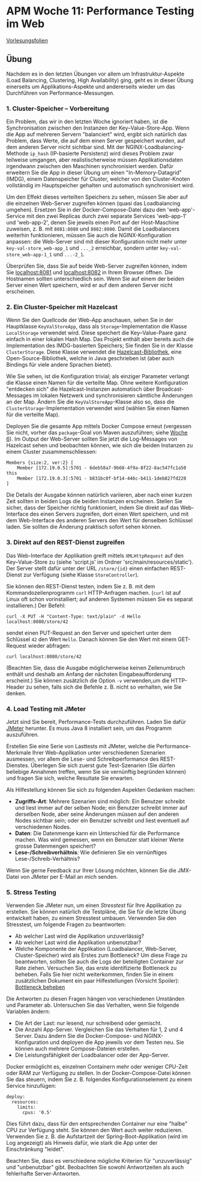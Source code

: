 # APM Woche 11: Performance Testing im Web


[Vorlesungsfolien](Performance%20Testing%20im%20Web.pdf)


## Übung

Nachdem es in den letzten Übungen vor allem um Infrastruktur-Aspekte
(Load Balancing, Clustering, High Availability) ging, geht es in dieser
Übung einerseits um Applikations-Aspekte und andererseits wieder um
das Durchführen von Performance-Messungen.


### 1. Cluster-Speicher – Vorbereitung

Ein Problem, das wir in den letzten Woche ignoriert haben, ist die 
Synchronisation zwischen den Instanzen der Key–Value-Store-App.
Wenn die App auf mehreren Servern "balanciert" wird, ergibt sich natürlich
das Problem, dass Werte, die auf dem einen Server gespeichert wurden, auf
dem anderen Server nicht sichtbar sind. Mit der NGINX-Loadbalancing-Methode
`ip_hash` (IP-basierte Persistenz) wird dieses Problem zwar teilweise
umgangen, aber realistischerweise müssen Applikationsdaten irgendwann
zwischen den Maschinen synchronisiert werden. Dafür erweitern Sie die App in
dieser Übung um einen "In-Memory-Datagrid" (IMDG), einem Datenspeicher für
Cluster, welcher von den Cluster-Knoten vollständig im Hauptspeicher
gehalten und automatisch synchronisiert wird.

Um den Effekt dieses verteilten Speichers zu sehen, müssen Sie aber auf die
einzelnen Web-Server zugreifen können (quasi das Loadbalancing umgehen).
Ersetzen Sie in der Docker-Compose-Datei dazu den 'web-app'-Service mit den
zwei Replicas durch zwei separate Services 'web-app-1' und 'web-app-2',
denen Sie jeweils einen Port auf der Host-Maschine zuweisen, z. B. mit
`8081:8080` und `8082:8080`. Damit die Loadbalancers weiterhin funktionieren,
müssen Sie auch die NGINX-Konfiguration anpassen: die Web-Server sind mit
dieser Konfiguration nicht mehr unter `key-val-store_web-app_1` und `..._2`
erreichbar, sondern unter `key-val-store_web-app-1_1` und `...-2_1`.

Überprüfen Sie, dass Sie auf beide Web-Server zugreifen können, indem Sie
[localhost:8081](http://localhost:8080) und
[localhost:8082](http://localhost:8080) in Ihrem Browser öffnen. Die
Hostnamen sollten unterschiedlich sein. Wenn Sie auf einem der beiden Server
einen Wert speichern, wird er auf dem anderen Server nicht erscheinen.


### 2. Ein Cluster-Speicher mit Hazelcast

Wenn Sie den Quellcode der Web-App anschauen, sehen Sie in der Hauptklasse
`KeyValStoreApp`, dass als `Storage`-Implementation die Klasse `LocalStorage`
verwendet wird. Diese speichert die Key–Value-Paare ganz einfach in einer
lokalen Hash Map. Das Projekt enthält aber bereits auch die Implementation des
IMDG-basierten Speichers; Sie finden Sie in der Klasse `ClusterStorage`.
Diese Klasse verwendet die [Hazelcast-Bibliothek](https://hazelcast.org/),
eine Open-Source-Bibliothek, welche in Java geschrieben ist (aber auch
Bindings für viele andere Sprachen bietet).

Wie Sie sehen, ist die Konfiguration trivial; als einziger Parameter
verlangt die Klasse einen Namen für die verteilte Map. Ohne weitere
Konfiguration "entdecken sich" die Hazelcast-Instanzen automatisch über
Broadcast-Messages im lokalen Netzwerk und synchronisieren sämtliche
Änderungen an der Map. Ändern Sie die `KeyValStoreApp`-Klasse also so, dass die
`ClusterStorage`-Implementation verwendet wird (wählen Sie einen Namen für die
verteilte Map).

Deployen Sie die gesamte App mittels Docker Compose erneut (vergessen Sie
nicht, vorher das `package`-Goal von Maven auszuführen; siehe
[Woche 6](../week-06)). Im Output der Web-Server sollten Sie jetzt die 
Log-Messages von Hazelcast sehen und beobachten können, wie sich die beiden 
Instanzen zu einem Cluster zusammenschliessen:

    Members {size:2, ver:2} [
        Member [172.19.0.5]:5701 - 6deb58a7-9b68-4f9a-8f22-8ac547fc1a50 this
        Member [172.19.0.3]:5701 - b831bc0f-bf14-446c-b411-1deb827fd220
    ]

Die Details der Ausgabe können natürlich variieren, aber nach einer kurzen
Zeit sollten in beiden Logs die beiden Instanzen erscheinen. Stellen Sie
sicher, dass der Speicher richtig funktioniert, indem Sie direkt auf das
Web-Interface des einen Servers zugreifen, dort einen Wert speichern, und
mit dem Web-Interface des anderen Servers den Wert für denselben Schlüssel
laden. Sie sollten die Änderung praktisch sofort sehen können.


### 3. Direkt auf den REST-Dienst zugreifen

Das Web-Interface der Applikation greift mittels `XMLHttpRequest` auf den
Key–Value-Store zu (siehe 'script.js' im Ordner 'src/main/resources/static').
Der Server stellt dafür unter der URL `/store/{id}` einen einfachen REST-Dienst
zur Verfügung (siehe Klasse `StoreController`).

Sie können den REST-Dienst testen, indem Sie z. B. mit dem
Kommandozeilenprogramm `curl` HTTP-Anfragen machen. (`curl` ist auf Linux oft
schon vorinstalliert; auf anderen Systemen müssen Sie es separat installieren.)
Der Befehl:

    curl -X PUT -H "Content-Type: text/plain" -d Hello localhost:8080/store/42

sendet einen PUT-Request an den Server und speichert unter dem Schlüssel `42`
den Wert `Hello`. Danach können Sie den Wert mit einem GET-Request wieder
abfragen:

    curl localhost:8080/store/42

(Beachten Sie, dass die Ausgabe möglicherweise keinen Zeilenumbruch enthält
und deshalb am Anfang der nächsten Eingabeaufforderung erscheint.) Sie können
zusätzlich die Option `-v` verwenden,um die HTTP-Header zu sehen, falls sich
die Befehle z. B. nicht so verhalten, wie Sie denken.


### 4. Load Testing mit JMeter

Jetzt sind Sie bereit, Performance-Tests durchzuführen. Laden Sie dafür
[JMeter](https://jmeter.apache.org/download_jmeter) herunter. Es muss Java 8
installiert sein, um das Programm auszuführen.

Erstellen Sie eine Serie von Lasttests mit JMeter, welche die 
Performance-Merkmale Ihrer Web-Applikation unter verschiedenen Szenarien 
ausmessen, vor allem die Lese- und Schreibperformance des REST-Dienstes. 
Überlegen Sie sich zuerst gute Test-Szenarien (Sie dürfen beliebige Annahmen 
treffen, wenn Sie sie vernünftig begründen können) und fragen Sie sich, 
welche Resultate Sie erwarten.

Als Hilfestellung können Sie sich zu folgenden Aspekten Gedanken machen:

* **Zugriffs-Art**: Mehrere Szenarien sind möglich: Ein Benutzer schreibt und
  liest immer auf der selben Node; ein Benutzer schreibt immer auf derselben
  Node, aber seine Änderungen müssen auf den anderen Nodes sichtbar sein; oder
  ein Benutzer schreibt und liest eventuell auf verschiedenen Nodes.
* **Daten**: Die Datenmenge kann ein Unterschied für die Performance machen.
  Was wird gemessen, wenn ein Benutzer statt kleiner Werte grosse
  Datenmengen speichert?
* **Lese-/Schreibverhältnis**: Wie definieren Sie ein vernünftiges
  Lese-/Schreib-Verhältnis?

Wenn Sie gerne Feedback zur Ihrer Lösung möchten, können Sie die JMX-Datei 
von JMeter per E-Mail an mich senden.


### 5. Stress Testing

Verwenden Sie JMeter nun, um einen _Stresstest_ für Ihre Applikation zu 
erstellen. Sie können natürlich die Testpläne, die Sie für die letzte Übung 
entwickelt haben, zu einem Stresstest umbauen. Verwenden Sie den Stresstest, 
um folgende Fragen zu beantworten:
* Ab welcher Last wird die Applikation unzuverlässig?
* Ab welcher Last wird die Applikation unbenutzbar?
* Welche Komponente der Applikation (Loadbalancer, Web-Server,
  Cluster-Speicher) wird als Erstes zum Bottleneck? Um diese Frage zu
  beantworten, sollten Sie auch die Logs der beteiligten Container zur Rate
  ziehen. Versuchen Sie, das erste identifizierte Bottleneck zu beheben.
  Falls Sie hier nicht weiterkommen, finden Sie in einem zusätzlichen
  Dokument ein paar Hilfestellungen (Vorsicht Spoiler):
  [Bottleneck beheben](Bottleneck.md)

Die Antworten zu diesen Fragen hängen von verschiedenen Umständen und Parameter
ab.
Untersuchen Sie das Verhalten, wenn Sie folgende Variablen ändern:
* Die Art der Last: nur lesend, nur schreibend oder gemischt.
* Die Anzahl App-Server. Vergleichen Sie das Verhalten für 1, 2 und 4 Server.
  Dazu ändern Sie die Docker-Compose- und NGINX-Konfiguration und deployen die
  App jeweils vor dem Testen neu. Sie können auch mehrere Compose-Dateien erstellen.
* Die Leistungsfähigkeit der Loadbalancer oder der App-Server.

Docker ermöglicht es, einzelnen Containern mehr oder weniger CPU-Zeit oder
RAM zur Verfügung zu stellen. In der Docker-Compose-Datei können Sie das
steuern, indem Sie z. B. folgendes Konfigurationselement zu einem Service
hinzufügen:

    deploy:
      resources:
        limits:
          cpus: '0.5'

Dies führt dazu, dass für den entsprechenden Container nur eine "halbe" CPU
zur Verfügung steht. Sie können den Wert auch weiter reduzieren. Verwenden
Sie z. B. die Aufstartzeit der Spring-Boot-Applikation (wird im Log
angezeigt) als Hinweis dafür, wie stark die App unter der Einschränkung
"leidet".

Beachten Sie, dass es verschiedene mögliche Kriterien für "unzuverlässig" und
"unbenutzbar" gibt. Beobachten Sie sowohl Antwortzeiten als auch fehlerhafte
Server-Antworten.
